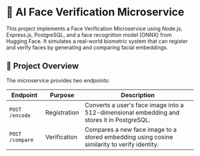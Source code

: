 # 🧠 AI Face Verification Microservice

This project implements a Face Verification Microservice using Node.js, Express.js, PostgreSQL, and a face recognition model (ONNX) from Hugging Face.
It simulates a real-world biometric system that can register and verify faces by generating and comparing facial embeddings.

## 🚀 Project Overview

The microservice provides two endpoints:

| Endpoint | Purpose | Description |
|----------|---------|-------------|
| `POST /encode` | Registration | Converts a user's face image into a 512-dimensional embedding and stores it in PostgreSQL. |
| `POST /compare` | Verification | Compares a new face image to a stored embedding using cosine similarity to verify identity. |

